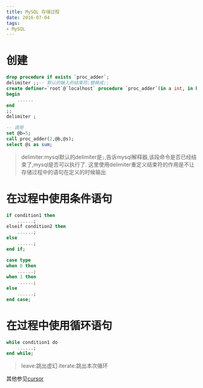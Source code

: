 ```yaml
---
title: MySQL 存储过程
date: 2016-07-04
tags:
- MySQL
---
```


# 创建

```sql
drop procedure if exists `proc_adder`;
delimiter ;;-- 默认的输入的结束符;替换成;;
create definer=`root`@`localhost` procedure `proc_adder`(in a int, in b int, out sum int)
begin
    ......
end
;;
delimiter ;

-- 调用
set @b=5;
call proc_adder(2,@b,@s);
select @s as sum;
```

> delimiter:mysql默认的delimiter是`;`,告诉mysql解释器,该段命令是否已经结束了,mysql是否可以执行了.
> 这里使用delimiter重定义结束符的作用是不让存储过程中的语句在定义的时候输出

# 在过程中使用条件语句

```sql
if condition1 then
    ......;
elseif condition2 then
    ......;
else
    ......;
end if;
```

```sql
case type
when 0 then
    ......;
when 1 then
    ......;
else
    ......;
end case;
```

# 在过程中使用循环语句

```sql
while condition1 do
    ......;
end while;
```

> leave:跳出虚幻
> iterate:跳出本次循环

其他参见[cursor](cursor.md)